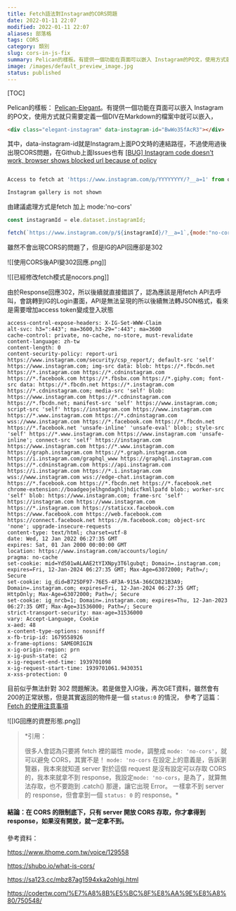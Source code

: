 ```yaml
---
title: Fetch語法對Instagram的CORS問題
date: 2022-01-11 22:07
modified: 2022-01-11 22:07
aliases: 部落格 
tags: CORS
category: 類別
slug: cors-in-js-fix
summary: Pelican的樣板。有提供一個功能在頁面可以嵌入 Instagram的PO文，使用方式就只需要定義一個DIV在Markdown的檔案中就可以嵌入
image: /images/default_preview_image.jpg
status: published
---
```


[TOC]


Pelican的樣板：  [Pelican-Elegant](https://github.com/Pelican-Elegant)。有提供一個功能在頁面可以嵌入 Instagram的PO文，使用方式就只需要定義一個DIV在Markdown的檔案中就可以嵌入，

```html
<div class="elegant-instagram" data-instagram-id="BwWo35fAcR3"></div>
```

其中，data-instagram-id就是Instagram上面PO文時的連結路徑，不過使用過後出現CORS問題，在Github上面Issues也有
[[BUG] Instagram code doesn't work, browser shows blocked url because of policy](https://github.com/Pelican-Elegant/elegant/issues/664)

```javascript

Access to fetch at 'https://www.instagram.com/p/YYYYYYYY/?__a=1' from origin 'https://MYURL' has been blocked by CORS policy: No 'Access-Control-Allow-Origin' header is present on the requested resource. If an opaque response serves your needs, set the request's mode to 'no-cors' to fetch the resource with CORS disabled.

Instagram gallery is not shown

```


由建議處理方式是fetch 加上 mode:'no-cors'

```javascript
const instagramId = ele.dataset.instagramId;

fetch(`https://www.instagram.com/p/${instagramId}/?__a=1`,{mode:"no-cors"})
```

雖然不會出現CORS的問題了，但是IG的API回應卻是302 

![[使用CORS後API變302回應.png]]

![[已經修改fetch模式是nocors.png]]

由於Response回應302，所以後續就直接錯誤了，認為應該是用fetch API去呼叫，會跳轉到IG的Login畫面，API是無法呈現的所以後續無法轉JSON格式，看來是需要增加access token變成登入狀態

```http
access-control-expose-headers: X-IG-Set-WWW-Claim
alt-svc: h3=":443"; ma=3600,h3-29=":443"; ma=3600
cache-control: private, no-cache, no-store, must-revalidate
content-language: zh-tw
content-length: 0
content-security-policy: report-uri https://www.instagram.com/security/csp_report/; default-src 'self' https://www.instagram.com; img-src data: blob: https://*.fbcdn.net https://*.instagram.com https://*.cdninstagram.com https://*.facebook.com https://*.fbsbx.com https://*.giphy.com; font-src data: https://*.fbcdn.net https://*.instagram.com https://*.cdninstagram.com; media-src 'self' blob: https://www.instagram.com https://*.cdninstagram.com https://*.fbcdn.net; manifest-src 'self' https://www.instagram.com; script-src 'self' https://instagram.com https://www.instagram.com https://*.www.instagram.com https://*.cdninstagram.com wss://www.instagram.com https://*.facebook.com https://*.fbcdn.net https://*.facebook.net 'unsafe-inline' 'unsafe-eval' blob:; style-src 'self' https://*.www.instagram.com https://www.instagram.com 'unsafe-inline'; connect-src 'self' https://instagram.com https://www.instagram.com https://*.www.instagram.com https://graph.instagram.com https://*.graph.instagram.com https://i.instagram.com/graphql_www https://graphql.instagram.com https://*.cdninstagram.com https://api.instagram.com https://i.instagram.com https://*.i.instagram.com wss://www.instagram.com wss://edge-chat.instagram.com https://*.facebook.com https://*.fbcdn.net https://*.facebook.net chrome-extension://boadgeojelhgndaghljhdicfkmllpafd blob:; worker-src 'self' blob: https://www.instagram.com; frame-src 'self' https://instagram.com https://www.instagram.com https://*.instagram.com https://staticxx.facebook.com https://www.facebook.com https://web.facebook.com https://connect.facebook.net https://m.facebook.com; object-src 'none'; upgrade-insecure-requests
content-type: text/html; charset=utf-8
date: Wed, 12 Jan 2022 06:27:35 GMT
expires: Sat, 01 Jan 2000 00:00:00 GMT
location: https://www.instagram.com/accounts/login/
pragma: no-cache
set-cookie: mid=Yd501wALAAE2tYIXNpy3T6lgubqt; Domain=.instagram.com; expires=Fri, 12-Jan-2024 06:27:35 GMT; Max-Age=63072000; Path=/; Secure
set-cookie: ig_did=B725DF97-76E5-4F3A-915A-366CD821B3A9; Domain=.instagram.com; expires=Fri, 12-Jan-2024 06:27:35 GMT; HttpOnly; Max-Age=63072000; Path=/; Secure
set-cookie: ig_nrcb=1; Domain=.instagram.com; expires=Thu, 12-Jan-2023 06:27:35 GMT; Max-Age=31536000; Path=/; Secure
strict-transport-security: max-age=31536000
vary: Accept-Language, Cookie
x-aed: 48
x-content-type-options: nosniff
x-fb-trip-id: 1679558926
x-frame-options: SAMEORIGIN
x-ig-origin-region: prn
x-ig-push-state: c2
x-ig-request-end-time: 1939701098
x-ig-request-start-time: 1939701061.9430351
x-xss-protection: 0
```


目前似乎無法針對 302 問題解決。若是做登入IG後，再次GET資料，雖然會有200的正常狀態，但是其實返回的物件是一個 `status:0` 的情況， 參考了這篇： [Fetch 的使用注意事項](https://ithelp.ithome.com.tw/articles/10249967)

![[IG回應的資歷形態.png]]

>*引用：
>
>很多人會認為只要將 fetch 裡的屬性 mode，調整成 `mode: 'no-cors'`，就可以避免 CORS，其實不是！
>`mode: 'no-cors` 在設定上的意義是，告訴瀏覽器，我本來就知道 server 對於這個 request 是沒有設定可以存取 CORS 的，我本來就拿不到 response，我設定`mode: 'no-cors`，是為了，就算無法存取，也不要跑到 .catch() 那邊，讓它出現 Error。
一樣拿不到 server 的 response，但會拿到一個 `status: 0` 的 response。*


#### 結論：在 CORS 的限制底下，只有 server 開放 CORS 存取，你才拿得到 response，如果沒有開放，就一定拿不到。




參考資料：


https://www.ithome.com.tw/voice/129558

https://shubo.io/what-is-cors/

https://sa123.cc/mbz87ag1594xka2ohlgj.html

https://codertw.com/%E7%A8%8B%E5%BC%8F%E8%AA%9E%E8%A8%80/750548/